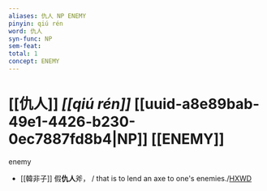 ```yaml
---
aliases: 仇人 NP ENEMY
pinyin: qiú rén
word: 仇人
syn-func: NP
sem-feat: 
total: 1
concept: ENEMY 
---
```

# [[仇人]] *[[qiú rén]]*  [[uuid-a8e89bab-49e1-4426-b230-0ec7887fd8b4|NP]] [[ENEMY]]
enemy
 - [[韓非子]] 假**仇人**斧， / that is to lend an axe to one's enemies./[HXWD](https://hxwd.org/textview.html?location=KR3c0005_tls_008-33a.3)